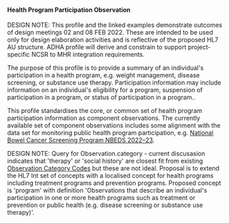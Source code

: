 #### Health Program Participation Observation
DESIGN NOTE: This profile and the linked examples demonstrate outcomes of design meetings 02 and 08 FEB 2022. These are intended to be used only for design elaboration activities and is reflective of the proposed HL7 AU structure. ADHA profile will derive and constrain to support project-specific NCSR to MHR integration requirements.

The purpose of this profile is to provide a summary of an individual's participation in a health program, e.g. weight management, disease screening, or substance use therapy. Participation information may include information on an individual's eligibility for a program, suspension of participation in a program, or status of participation in a program.. 

This profile standardises the core, or common set of health program participation information as component observations. The currently available set of component observations includes some alignment with the data set for monitoring public health program participation, e.g. [National Bowel Cancer Screening Program NBEDS 2022–23](https://meteor.aihw.gov.au/content/index.phtml/itemId/742048).

DESIGN NOTE: Query for Observation.category - current discusasion indicates that 'therapy' or 'social history' are closest fit from existing [Observation Category Codes](http://build.fhir.org/valueset-observation-category.html) but these are not ideal. Proposal is to extend the HL7 Int set of concepts with a localised concept for health programs including treatment programs and prevention programs. Proposed concept is 'program' with definition 'Observations that describe an individual's participation in one or more health programs such as treatment or prevention or public health (e.g. disease screening or substance use therapy)'.

